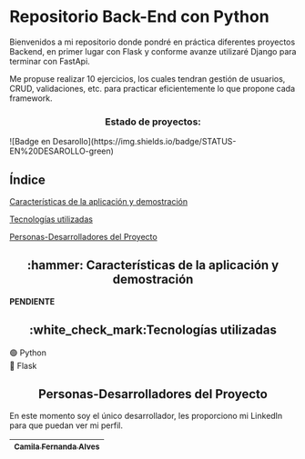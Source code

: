 <h1>Repositorio Back-End con Python</h1>

<p>Bienvenidos a mi repositorio donde pondré en práctica diferentes proyectos Backend, en primer lugar con Flask y conforme avanze utilizaré Django para terminar con FastApi.</p>

<p>Me propuse realizar 10 ejercicios, los cuales tendran gestión de usuarios, CRUD, validaciones, etc. para practicar eficientemente lo que propone cada framework.</p>

<h3 align="center">Estado de proyectos:</h3>
![Badge en Desarollo](https://img.shields.io/badge/STATUS-EN%20DESAROLLO-green)

## Índice

[Características de la aplicación y demostración](#Características-de-la-aplicación-y-demostración)

[Tecnologías utilizadas](#tecnologías-utilizadas)

[Personas-Desarrolladores del Proyecto](#personas-desarrolladores)

<h2 align="center" id="Características-de-la-aplicación-y-demostración">:hammer: Características de la aplicación y demostración</h2>
<b>PENDIENTE</b>
 
<h2 align="center" id="personas-desarrolladores">:white_check_mark:Tecnologías utilizadas</h2>
🟢 Python <br>
🔵 Flask <br>

<h2 align="center" id="personas-desarrolladores">
Personas-Desarrolladores del Proyecto
</h2>
En este momento soy el único desarrollador, les proporciono mi LinkedIn para que puedan ver mi perfil.<br>

| [<sub>Camila Fernanda Alves</sub>](https://www.linkedin.com/in/roman-danchuk/)
| :---: |
